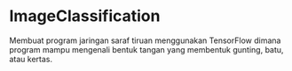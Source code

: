# ImageClassification

Membuat program jaringan saraf tiruan menggunakan TensorFlow dimana program mampu mengenali bentuk tangan yang membentuk gunting, batu, atau kertas.
